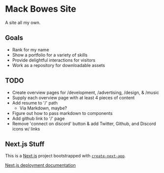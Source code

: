 # Mack Bowes Site

A site all my own.

## Goals

- Rank for my name
- Show a portfolio for a variety of skills
- Provide delightful interactions for visitors
- Work as a repository for downloadable assets

## TODO
- Create overview pages for /development, /advertising, /design, & /music
- Supply each overview page with at least 4 pieces of content
- Add resume to '/' path
  - Via Markdown, maybe?
- Figure out how to pass markdown to components
- Add github link to '/' page
- Remove 'connect on discord' button & add Twitter, Github, and Discord icons w/ links


## Next.js Stuff

This is a [Next.js](https://nextjs.org/) project bootstrapped with [`create-next-app`](https://github.com/vercel/next.js/tree/canary/packages/create-next-app).

[Next.js deployment documentation](https://nextjs.org/docs/deployment)
